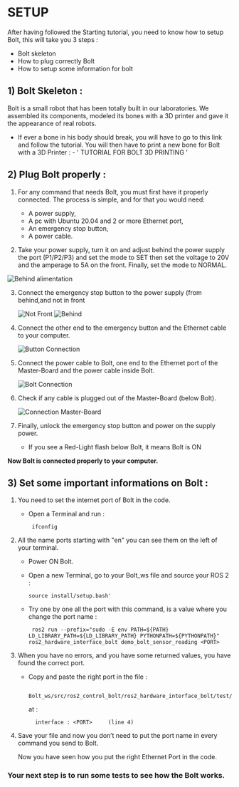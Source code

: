 # SETUP


 After  having followed the Starting tutorial, you need to know how to setup Bolt, this will take you 3 steps :


* Bolt skeleton
* How to plug correctly Bolt
* How to setup some information for bolt 



##  1)  Bolt Skeleton :


 Bolt is a small robot that has been totally built in our laboratories. We assembled its components, modeled its bones with a 3D printer and gave it the appearance of real robots.


- If ever a bone in his body should break, you will have to go to this link and follow the tutorial. You will then have to print a new bone for Bolt with a 3D Printer :
      - ' TUTORIAL FOR BOLT 3D PRINTING '

##  2)  Plug Bolt properly :

1) For any command that needs Bolt, you must first have it properly connected. The process is simple, and for that you would need:

    - A power supply,
    - A pc with Ubuntu 20.04 and 2 or more Ethernet port,
    - An emergency stop button,
    - A power cable. 

2) Take your power supply, turn it on and adjust behind the power supply the port (P1/P2/P3) and set the mode to SET then set the voltage to 20V and the amperage to 5A on the front. Finally, set the mode to NORMAL.

![Behind alimentation](https://github.com/Benjamin-Amsellem/ros2_control_bolt/blob/master/ros2_control_bolt_tuto/pictures/Setup_Bolt_1-R.jpeg?raw=true "Behind alimentation")
        
3) Connect the emergency stop button to the power supply (from behind,and not in front

    ![Not Front](https://github.com/Benjamin-Amsellem/ros2_control_bolt/blob/master/ros2_control_bolt_tuto/pictures/Setup_Bolt_2-R.jpeg?raw=true "Not Front") 
    ![Behind](https://github.com/Benjamin-Amsellem/ros2_control_bolt/blob/master/ros2_control_bolt_tuto/pictures/Setup_Bolt_3-R.jpeg?raw=true "Behind")
    
4) Connect the other end to the emergency button and the Ethernet cable to your computer.

     ![Button Connection](https://github.com/Benjamin-Amsellem/ros2_control_bolt/blob/master/ros2_control_bolt_tuto/pictures/Setup_Bolt_7-R.jpeg?raw=true "Buttun Connection")
   
5) Connect the power cable to Bolt, one end to the Ethernet port of the Master-Board and the power cable inside Bolt.

    ![Bolt Connection](https://github.com/Benjamin-Amsellem/ros2_control_bolt/blob/master/ros2_control_bolt_tuto/pictures/Setup_Bolt_4-R.jpeg?raw=true "Connection")

6) Check if any cable is plugged out of the Master-Board (below Bolt).

    ![Connection Master-Board](https://github.com/Benjamin-Amsellem/ros2_control_bolt/blob/master/ros2_control_bolt_tuto/pictures/Setup_Bolt_5-R.jpeg?raw=true "Master-Board Connection")

7) Finally, unlock the emergency stop button and power on the supply power.

   - If you see a Red-Light flash below Bolt, it means Bolt is ON


**Now Bolt is connected properly to your computer.**


## 3) Set some important informations on Bolt :

1) You need to set the internet port of Bolt in the code. 

   - Open a Terminal and run :

          ifconfig

2) All the name ports starting with "en" you can see them on the left of your terminal.

    - Power ON Bolt.

    - Open a new Terminal, go to your Bolt_ws file and source your ROS 2 :

          source install/setup.bash'

     - Try one by one all the port with this command,  <PORT> is a value where you change the port name :

            ros2 run --prefix="sudo -E env PATH=${PATH} LD_LIBRARY_PATH=${LD_LIBRARY_PATH} PYTHONPATH=${PYTHONPATH}" ros2_hardware_interface_bolt demo_bolt_sensor_reading <PORT>
3) When you have no errors, and you have some  returned values, you have found the correct port.    

      - Copy and paste the right port in the file :
  
             Bolt_ws/src/ros2_control_bolt/ros2_hardware_interface_bolt/test/config_bolt.yaml 
        at :
  
              interface : <PORT>     (line 4) 

4) Save your file and now you don’t need to put the port name in every command you send to Bolt. 

    Now you have seen how you put the right Ethernet Port in the code.
  
### Your next step is to run some tests to see how the Bolt works.

